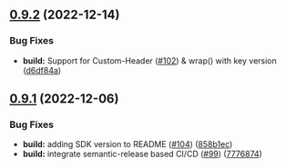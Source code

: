 ## [0.9.2](https://github.com/IBM/keyprotect-go-client/compare/v0.9.1...v0.9.2) (2022-12-14)


### Bug Fixes

* **build:**  Support for Custom-Header ([#102](https://github.com/IBM/keyprotect-go-client/issues/102)) & wrap() with key version ([d6df84a](https://github.com/IBM/keyprotect-go-client/commit/d6df84af4c56ddcb1543eb91151942db5d5f1d28))

## [0.9.1](https://github.com/IBM/keyprotect-go-client/compare/v0.9.0...v0.9.1) (2022-12-06)


### Bug Fixes

* **build:** adding SDK version to README ([#104](https://github.com/IBM/keyprotect-go-client/issues/104)) ([858b1ec](https://github.com/IBM/keyprotect-go-client/commit/858b1ecbb328d4c463b0473a1758141b92e44fe1))
* **build:** integrate semantic-release based CI/CD ([#99](https://github.com/IBM/keyprotect-go-client/issues/99)) ([7776874](https://github.com/IBM/keyprotect-go-client/commit/77768745c974db99468e98a39f3981e264702609))
